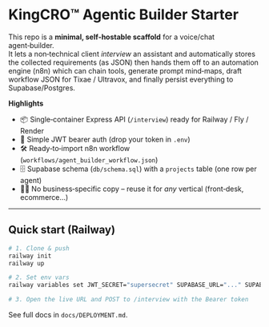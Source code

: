 # KingCRO™ Agentic Builder Starter

This repo is a **minimal, self‑hostable scaffold** for a voice/chat agent‑builder.  
It lets a non‑technical client _interview_ an assistant and automatically stores the
collected requirements (as JSON) then hands them off to an automation engine (n8n)
which can chain tools, generate prompt mind‑maps, draft workflow JSON for Tixae /
Ultravox, and finally persist everything to Supabase/Postgres.

**Highlights**

* 📦 Single‑container Express API (`/interview`) ready for Railway / Fly / Render  
* 🔑 Simple JWT bearer auth (drop your token in `.env`)  
* 🛠  Ready‑to‑import n8n workflow (`workflows/agent_builder_workflow.json`)  
* 🗄  Supabase schema (`db/schema.sql`) with a `projects` table (one row per agent)  
* 🧑‍💻 No business‑specific copy – reuse it for _any_ vertical (front‑desk, ecommerce…)  

---

## Quick start (Railway)

```bash
# 1. Clone & push
railway init
railway up

# 2. Set env vars
railway variables set JWT_SECRET="supersecret" SUPABASE_URL="..." SUPABASE_SERVICE_ROLE_KEY="..."

# 3. Open the live URL and POST to /interview with the Bearer token
```

See full docs in `docs/DEPLOYMENT.md`.
